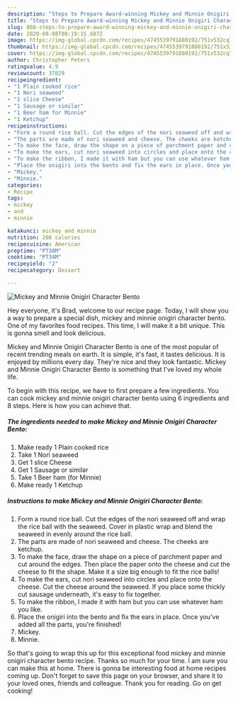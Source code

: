 ```yaml
---
description: "Steps to Prepare Award-winning Mickey and Minnie Onigiri Character Bento"
title: "Steps to Prepare Award-winning Mickey and Minnie Onigiri Character Bento"
slug: 860-steps-to-prepare-award-winning-mickey-and-minnie-onigiri-character-bento
date: 2020-08-08T08:19:15.687Z
image: https://img-global.cpcdn.com/recipes/4745539791880192/751x532cq70/mickey-and-minnie-onigiri-character-bento-recipe-main-photo.jpg
thumbnail: https://img-global.cpcdn.com/recipes/4745539791880192/751x532cq70/mickey-and-minnie-onigiri-character-bento-recipe-main-photo.jpg
cover: https://img-global.cpcdn.com/recipes/4745539791880192/751x532cq70/mickey-and-minnie-onigiri-character-bento-recipe-main-photo.jpg
author: Christopher Peters
ratingvalue: 4.9
reviewcount: 37029
recipeingredient:
- "1 Plain cooked rice"
- "1 Nori seaweed"
- "1 slice Cheese"
- "1 Sausage or similar"
- "1 Beer ham for Minnie"
- "1 Ketchup"
recipeinstructions:
- "Form a round rice ball. Cut the edges of the nori seaweed off and wrap the rice ball with the seaweed. Cover in plastic wrap and blend the seaweed in evenly around the rice ball."
- "The parts are made of nori seaweed and cheese. The cheeks are ketchup."
- "To make the face, draw the shape on a piece of parchment paper and cut around the edges. Then place the paper onto the cheese and cut the cheese to fit the shape. Make it a size big enough to fit the rice balls!"
- "To make the ears, cut nori seaweed into circles and place onto the cheese. Cut the cheese around the seaweed. If you place some thickly cut sausage underneath, it&#39;s easy to fix together."
- "To make the ribbon, I made it with ham but you can use whatever ham you like."
- "Place the onigiri into the bento and fix the ears in place. Once you&#39;ve added all the parts, you&#39;re finished!"
- "Mickey."
- "Minnie."
categories:
- Recipe
tags:
- mickey
- and
- minnie

katakunci: mickey and minnie 
nutrition: 208 calories
recipecuisine: American
preptime: "PT38M"
cooktime: "PT34M"
recipeyield: "2"
recipecategory: Dessert

---
```



![Mickey and Minnie Onigiri Character Bento](https://img-global.cpcdn.com/recipes/4745539791880192/751x532cq70/mickey-and-minnie-onigiri-character-bento-recipe-main-photo.jpg)

Hey everyone, it's Brad, welcome to our recipe page. Today, I will show you a way to prepare a special dish, mickey and minnie onigiri character bento. One of my favorites food recipes. This time, I will make it a bit unique. This is gonna smell and look delicious.



Mickey and Minnie Onigiri Character Bento is one of the most popular of recent trending meals on earth. It is simple, it's fast, it tastes delicious. It is enjoyed by millions every day. They're nice and they look fantastic. Mickey and Minnie Onigiri Character Bento is something that I've loved my whole life.


To begin with this recipe, we have to first prepare a few ingredients. You can cook mickey and minnie onigiri character bento using 6 ingredients and 8 steps. Here is how you can achieve that.

<!--inarticleads1-->

##### The ingredients needed to make Mickey and Minnie Onigiri Character Bento:

1. Make ready 1 Plain cooked rice
1. Take 1 Nori seaweed
1. Get 1 slice Cheese
1. Get 1 Sausage or similar
1. Take 1 Beer ham (for Minnie)
1. Make ready 1 Ketchup




<!--inarticleads2-->

##### Instructions to make Mickey and Minnie Onigiri Character Bento:

1. Form a round rice ball. Cut the edges of the nori seaweed off and wrap the rice ball with the seaweed. Cover in plastic wrap and blend the seaweed in evenly around the rice ball.
1. The parts are made of nori seaweed and cheese. The cheeks are ketchup.
1. To make the face, draw the shape on a piece of parchment paper and cut around the edges. Then place the paper onto the cheese and cut the cheese to fit the shape. Make it a size big enough to fit the rice balls!
1. To make the ears, cut nori seaweed into circles and place onto the cheese. Cut the cheese around the seaweed. If you place some thickly cut sausage underneath, it&#39;s easy to fix together.
1. To make the ribbon, I made it with ham but you can use whatever ham you like.
1. Place the onigiri into the bento and fix the ears in place. Once you&#39;ve added all the parts, you&#39;re finished!
1. Mickey.
1. Minnie.




So that's going to wrap this up for this exceptional food mickey and minnie onigiri character bento recipe. Thanks so much for your time. I am sure you can make this at home. There is gonna be interesting food at home recipes coming up. Don't forget to save this page on your browser, and share it to your loved ones, friends and colleague. Thank you for reading. Go on get cooking!
